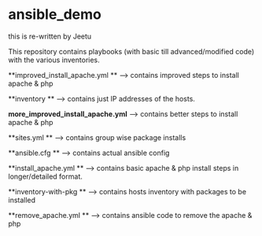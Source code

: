 # ansible_demo

this is re-written by Jeetu

This repository contains playbooks (with basic till advanced/modified code) with the various inventories.

**improved_install_apache.yml ** 		    --> contains improved steps to install apache & php

**inventory  **         					      --> contains just IP addresses of the hosts.

**more_improved_install_apache.yml**  	--> contains better steps to install apache & php

**sites.yml	**								          --> contains group wise package installs

**ansible.cfg ** 							          --> contains actual ansible config

**install_apache.yml  **         		    --> contains basic apache & php install steps in longer/detailed format.

**inventory-with-pkg  **					      --> contains hosts inventory with packages to be installed

**remove_apache.yml	**					        --> contains ansible code to remove the apache & php
